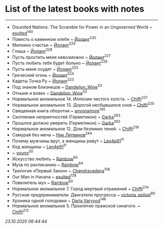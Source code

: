 # List of the latest books with notes
---

* Disunited Nations: The Scramble for Power in an Ungoverned World ~ [exulted](users/100/100599204551896265722-google)<sup>140</sup>
* Повесть о каменном хлебе ~ [Йолант](users/104/104690883692185089260-google)<sup>230</sup>
* Милкино счастье ~ [Йолант](users/104/104690883692185089260-google)<sup>229</sup>
* Глаша ~ [Йолант](users/104/104690883692185089260-google)<sup>228</sup>
* Пусть простить меня невозможно ~ [Йолант](users/104/104690883692185089260-google)<sup>227</sup>
* Пусть любить тебя будет больно ~ [Йолант](users/104/104690883692185089260-google)<sup>226</sup>
* Пусть меня осудят ~ [Йолант](users/104/104690883692185089260-google)<sup>225</sup>
* Греческий огонь ~ [Йолант](users/104/104690883692185089260-google)<sup>224</sup>
* Кадеты Точка Ру ~ [Йолант](users/104/104690883692185089260-google)<sup>223</sup>
* Под знаком Близнецов ~ [Dandelion_Wine](users/586/58602788-vkontakte)<sup>53</sup>
* Отныне и вовек ~ [Dandelion_Wine](users/586/58602788-vkontakte)<sup>53</sup>
* Нормальное аномальное 14. Иллюзии чистого холста. ~ [Chiffi](users/105/105831994080785626680-google)<sup>221</sup>
* Нормальное аномальное 13. Дорогой несбывшихся снов ~ [Chiffi](users/105/105831994080785626680-google)<sup>220</sup>
* Священная книга оборотня ~ [anvonamore](users/595/5957175-vkontakte)<sup>145</sup>
* Скопление неприятностей (Герметикон) ~ [Garka](users/115/115753719718250012620-google)<sup>263</sup>
* Прошлое должно умереть (Герметикон) ~ [Garka](users/115/115753719718250012620-google)<sup>262</sup>
* Нормальное аномальное 12. Дом безликих теней. ~ [Chiffi](users/105/105831994080785626680-google)<sup>219</sup>
* Самурай без меча ~ [Ник Литвинов](users/241/241974816-vkontakte)<sup>244</sup>
* Почему мужчины врут, а женщины ревут ~ [Len4e91](users/254/254448176-yandex)<sup>11</sup>
* Код женщины ~ [Len4e91](users/254/254448176-yandex)<sup>11</sup>
*  ~ [youno](users/302/302928912-vkontakte)<sup>50</sup>
* Искусство любить ~ [Rainbow](users/109/109787328219839805802-google)<sup>65</sup>
* Муза по расписанию ~ [Rainbow](users/109/109787328219839805802-google)<sup>64</sup>
* Трилогия «Первый Закон» ~ [Chandravadana](users/105/105866022348292919948-google)<sup>106</sup>
* Our Man in Havana ~ [exulted](users/100/100599204551896265722-google)<sup>138</sup>
* Повелитель мух ~ [Rainbow](users/109/109787328219839805802-google)<sup>63</sup>
* Нормальное аномальное 7. Город мертвый отражений ~ [Chiffi](users/105/105831994080785626680-google)<sup>214</sup>
* Русские предприниматели. Двигатели прогресса ~ [victoria_spilioti](users/219/219259003-vkontakte)<sup>80</sup>
* Хроника одной голодовки ~ [Daria Varyvod](users/829/829893410524253-facebook)<sup>146</sup>
* Нормальное аномальное 5. Проклятие пражской синагоги. ~ [Chiffi](users/105/105831994080785626680-google)<sup>212</sup>


_23.10.2020 06:44:44_
